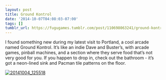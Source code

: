 ```yaml
---
layout: post
title: Ground Kontrol
date: '2014-10-07T04:08:03-07:00'
tags: []
tumblr_url: https://fugugames.tumblr.com/post/110698063241/ground-kontrol
---
```

I found something new during my latest visit to Portland, a cool arcade named Ground Kontrol. It’s like an indie Dave and Buster’s, with arcade games, pinball machines, and a section where they serve food that’s not very good for you. If you happen to drop in, check out the bathroom - it’s got a neon-lined sink and Pacman tile patterns on the floor.

[![20141004_125518](http://itshardtofondlepenguins.com/wp-content/uploads/2014/10/20141004_125518.jpg)](http://itshardtofondlepenguins.com/wp-content/uploads/2014/10/20141004_125518.jpg)

